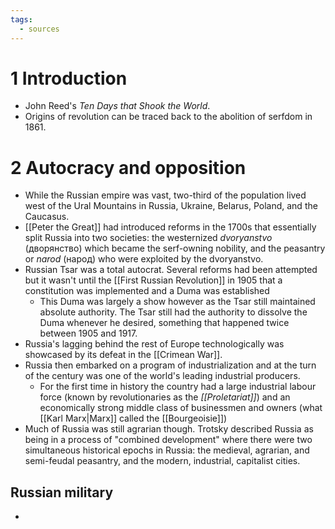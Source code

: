 ```yaml
---
tags:
  - sources
---
```

# 1 Introduction
- John Reed's *Ten Days that Shook the World*.
- Origins of revolution can be traced back to the abolition of serfdom in 1861.
# 2 Autocracy and opposition
- While the Russian empire was vast, two-third of the population lived west of the Ural Mountains in Russia, Ukraine, Belarus, Poland, and the Caucasus. 
- [[Peter the Great]] had introduced reforms in the 1700s that essentially split Russia into two societies: the westernized *dvoryanstvo* (дворянство) which became the serf-owning nobility, and the peasantry or *narod* (народ) who were exploited by the dvoryanstvo.
- Russian Tsar was a total autocrat. Several reforms had been attempted but it wasn't until the [[First Russian Revolution]] in 1905 that a constitution was implemented and a Duma was established
	- This Duma was largely a show however as the Tsar still maintained absolute authority. The Tsar still had the authority to dissolve the Duma whenever he desired, something that happened twice between 1905 and 1917.
- Russia's lagging behind the rest of Europe technologically was showcased by its defeat in the [[Crimean War]].
- Russia then embarked on a program of industrialization and at the turn of the century was one of the world's leading industrial producers.
	- For the first time in history the country had a large industrial labour force (known by revolutionaries as the *[[Proletariat]]*) and an economically strong middle class of businessmen and owners (what [[Karl Marx|Marx]] called the [[Bourgeoisie]])
- Much of Russia was still agrarian though. Trotsky described Russia as being in a process of "combined development" where there were two simultaneous historical epochs in Russia: the medieval, agrarian, and semi-feudal peasantry, and the modern, industrial, capitalist cities.
## Russian military
- 